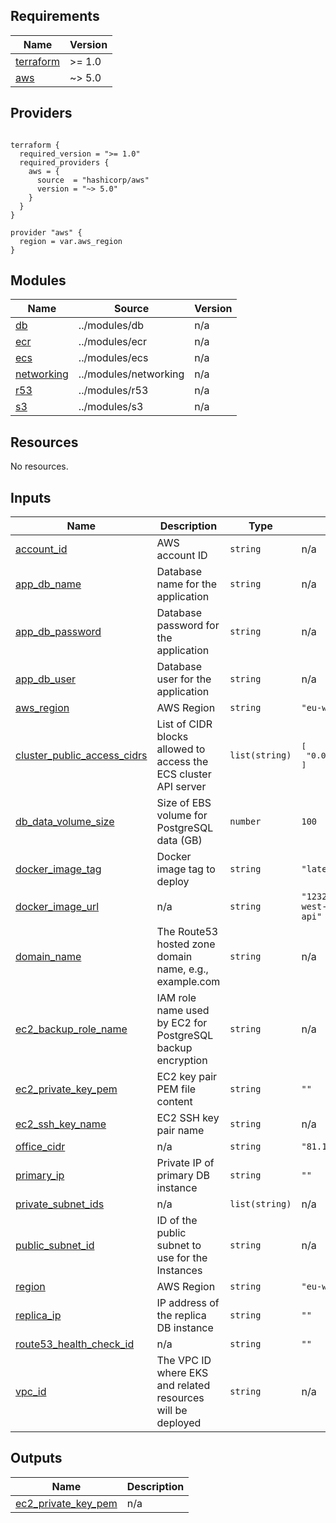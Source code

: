 ## Requirements

| Name | Version |
|------|---------|
| <a name="requirement_terraform"></a> [terraform](#requirement\_terraform) | >= 1.0 |
| <a name="requirement_aws"></a> [aws](#requirement\_aws) | ~> 5.0 |

## Providers

```

terraform {
  required_version = ">= 1.0"
  required_providers {
    aws = {
      source  = "hashicorp/aws"
      version = "~> 5.0"
    }
  }
}

provider "aws" {
  region = var.aws_region
}

```

## Modules

| Name | Source | Version |
|------|--------|---------|
| <a name="module_db"></a> [db](#module\_db) | ../modules/db | n/a |
| <a name="module_ecr"></a> [ecr](#module\_ecr) | ../modules/ecr | n/a |
| <a name="module_ecs"></a> [ecs](#module\_ecs) | ../modules/ecs | n/a |
| <a name="module_networking"></a> [networking](#module\_networking) | ../modules/networking | n/a |
| <a name="module_r53"></a> [r53](#module\_r53) | ../modules/r53 | n/a |
| <a name="module_s3"></a> [s3](#module\_s3) | ../modules/s3 | n/a |

## Resources

No resources.

## Inputs

| Name | Description | Type | Default | Required |
|------|-------------|------|---------|:--------:|
| <a name="input_account_id"></a> [account\_id](#input\_account\_id) | AWS account ID | `string` | n/a | yes |
| <a name="input_app_db_name"></a> [app\_db\_name](#input\_app\_db\_name) | Database name for the application | `string` | n/a | yes |
| <a name="input_app_db_password"></a> [app\_db\_password](#input\_app\_db\_password) | Database password for the application | `string` | n/a | yes |
| <a name="input_app_db_user"></a> [app\_db\_user](#input\_app\_db\_user) | Database user for the application | `string` | n/a | yes |
| <a name="input_aws_region"></a> [aws\_region](#input\_aws\_region) | AWS Region | `string` | `"eu-west-1"` | no |
| <a name="input_cluster_public_access_cidrs"></a> [cluster\_public\_access\_cidrs](#input\_cluster\_public\_access\_cidrs) | List of CIDR blocks allowed to access the ECS cluster API server | `list(string)` | <pre>[<br/>  "0.0.0.0/0"<br/>]</pre> | no |
| <a name="input_db_data_volume_size"></a> [db\_data\_volume\_size](#input\_db\_data\_volume\_size) | Size of EBS volume for PostgreSQL data (GB) | `number` | `100` | no |
| <a name="input_docker_image_tag"></a> [docker\_image\_tag](#input\_docker\_image\_tag) | Docker image tag to deploy | `string` | `"latest"` | no |
| <a name="input_docker_image_url"></a> [docker\_image\_url](#input\_docker\_image\_url) | n/a | `string` | `"123204938983.dkr.ecr.eu-west-1.amazonaws.com/dob-api"` | no |
| <a name="input_domain_name"></a> [domain\_name](#input\_domain\_name) | The Route53 hosted zone domain name, e.g., example.com | `string` | n/a | yes |
| <a name="input_ec2_backup_role_name"></a> [ec2\_backup\_role\_name](#input\_ec2\_backup\_role\_name) | IAM role name used by EC2 for PostgreSQL backup encryption | `string` | n/a | yes |
| <a name="input_ec2_private_key_pem"></a> [ec2\_private\_key\_pem](#input\_ec2\_private\_key\_pem) | EC2 key pair PEM file content | `string` | `""` | no |
| <a name="input_ec2_ssh_key_name"></a> [ec2\_ssh\_key\_name](#input\_ec2\_ssh\_key\_name) | EC2 SSH key pair name | `string` | n/a | yes |
| <a name="input_office_cidr"></a> [office\_cidr](#input\_office\_cidr) | n/a | `string` | `"81.102.101.206/32"` | no |
| <a name="input_primary_ip"></a> [primary\_ip](#input\_primary\_ip) | Private IP of primary DB instance | `string` | `""` | no |
| <a name="input_private_subnet_ids"></a> [private\_subnet\_ids](#input\_private\_subnet\_ids) | n/a | `list(string)` | n/a | yes |
| <a name="input_public_subnet_id"></a> [public\_subnet\_id](#input\_public\_subnet\_id) | ID of the public subnet to use for the Instances | `string` | n/a | yes |
| <a name="input_region"></a> [region](#input\_region) | AWS Region | `string` | `"eu-west-1"` | no |
| <a name="input_replica_ip"></a> [replica\_ip](#input\_replica\_ip) | IP address of the replica DB instance | `string` | `""` | no |
| <a name="input_route53_health_check_id"></a> [route53\_health\_check\_id](#input\_route53\_health\_check\_id) | n/a | `string` | `""` | no |
| <a name="input_vpc_id"></a> [vpc\_id](#input\_vpc\_id) | The VPC ID where EKS and related resources will be deployed | `string` | n/a | yes |

## Outputs

| Name | Description |
|------|-------------|
| <a name="output_ec2_private_key_pem"></a> [ec2\_private\_key\_pem](#output\_ec2\_private\_key\_pem) | n/a |
